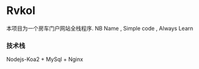 # Rvkol
本项目为一个房车门户网站全栈程序.
NB Name , Simple code , Always Learn

### 技术栈
Nodejs-Koa2 + MySql + Nginx 
